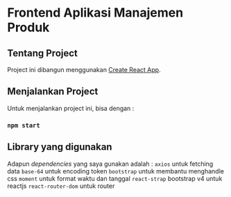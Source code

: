 # Frontend Aplikasi Manajemen Produk

## Tentang Project

Project ini dibangun menggunakan [Create React App](https://github.com/facebook/create-react-app).

## Menjalankan Project

Untuk menjalankan project ini, bisa dengan :

### `npm start`

## Library yang digunakan

Adapun *dependencies* yang saya gunakan adalah :
`axios` untuk fetching data
`base-64` untuk encoding token
`bootstrap` untuk membantu menghandle css
`moment` untuk format waktu dan tanggal
`react-strap` bootstrap v4 untuk reactjs
`react-router-dom` untuk router
